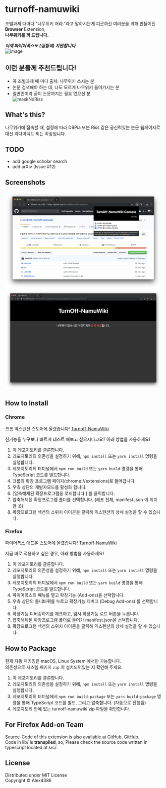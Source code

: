 # turnoff-namuwiki
조별과제 때마다 "나무위키 꺼라."라고 말하시는게 피곤하신 여러분을 위해 만들어진 **Browser** Extension,  
**나무위키를 꺼 드립니다.**  
  
***이제 파이어폭스도 (실험적) 지원합니다***  
![image](https://user-images.githubusercontent.com/27724108/60845307-d51df000-a216-11e9-9323-24f8f8e39196.png)

## 이런 분들께 추천드립니다!
* 꼭 조별과제 때 마다 출처: 나무위키 쓰시는 분
* 논문 검색해야 하는 데, 나도 모르게 나무위키 들어가시는 분
* 일반인이라 굳이 논문까지는 필요 없으신 분  
![maskNoRiss](https://user-images.githubusercontent.com/27724108/58348249-1d699480-7e9b-11e9-8c94-a351989ba076.gif)

## What's this?
나무위키에 접속할 때, 설정에 따라 DBPia 또는 Riss 같은 공신력있는 논문 웹페이지로 대신 리다이렉트 되는 확장입니다.  

## TODO
* add google scholar search
* add arXiv (Issue #12)

## Screenshots
![popup](showcase/interface.png)  
![blocked](showcase/namuwiki-blocked.png)  

## How to Install
  
### Chrome
크롬 익스텐션 스토어에 올렸습니다! [Turnoff-NamuWiki](https://chrome.google.com/webstore/detail/turn-off-namuwiki/dgdifdnmamleoebgfbfeckefhhhplmdn/related?hl=en)  

신기능을 누구보다 빠르게 테스트 해보고 싶으시다고요? 아래 방법을 사용하세요!  
1. 이 레포지토리를 클론합니다.
2. 레포지토리의 의존성을 설정하기 위해, `npm install` 또는 `yarn install` 명령을 실행합니다.
3. 레포지토리의 터미널에서 `npm run build` 또는 `yarn build` 명령을 통해 TypeScript 코드를 빌드합니다.
4. 크롬의 확장 프로그램 페이지(chrome://extensions)로 들어갑니다
5. 우측 상단의 개발자모드를 활성화 합니다.
6. [압축해제된 확장프로그램을 로드합니다.] 를 클릭합니다.
7. 압축해제된 확장프로그램 폴더를 선택합니다. (레포 전체, manifest.json 이 위치한 곳)
8. 확장프로그램 섹션의 스위치 아이콘을 클릭해 익스텐션의 상세 설정을 할 수 있습니다.

### Firefox
파이어폭스 애드온 스토어에 올렸습니다! [Turnoff-NamuWiki](https://addons.mozilla.org/en-US/firefox/addon/turnoff-namuwiki/)

지금 바로 적용하고 싶은 경우, 아래 방법을 사용하세요!  
1. 이 레포지토리를 클론합니다.
2. 레포지토리의 의존성을 설정하기 위해, `npm install` 또는 `yarn install` 명령을 실행합니다.
3. 레포지토리의 터미널에서 `npm run build` 또는 `yarn build` 명령을 통해 TypeScript 코드를 빌드합니다.
4. 파이어폭스의 메뉴를 열고 확장기능 (Add-ons)을 선택합니다.
5. 우측 상단의 톱니바퀴를 누르고 확장기능 디버그 (Debug Add-ons) 를 선택합니다.
6. 확장기능 디버깅하기를 체크하고, 임시 확장기능 로드 버튼을 누릅니다.
7. 압축해제된 확장프로그램 폴더로 들어가 manifest.json을 선택합니다.
8. 확장프로그램 섹션의 스위치 아이콘을 클릭해 익스텐션의 상세 설정을 할 수 있습니다.

## How to Package

현재 자동 패키징은 macOS, Linux System 에서만 가능합니다.  
의존성으로 시스템 패키지 `zip` 이 설치되어있는 지 확인해 주세요.  

1. 이 레포지토리를 클론합니다.
2. 레포지토리의 의존성을 설정하기 위해, `npm install` 또는 `yarn install` 명령을 실행합니다.
3. 레포지토리의 터미널에서 `npm run build-package` 또는 `yarn build-package` 명령을 통해 TypeScript 코드를 빌드, 그리고 압축합니다. (자동으로 진행됨)
4. 레포지토리 안에 있는 turnoff-namuwiki.zip 파일을 확인합니다.

## For Firefox Add-on Team
Source-Code of this extension is also available at GitHub, [GitHub](https://github.com/Alex4386/turnoff-namuwiki).  
Code in lib/ is **transpiled**, so, Please check the source code written in typescript located at src/.  

## License
Distributed under MIT License  
Copyright &copy; Alex4386
